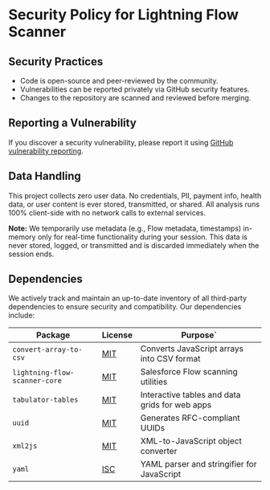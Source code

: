 # Security Policy for Lightning Flow Scanner

## Security Practices

- Code is open-source and peer-reviewed by the community.
- Vulnerabilities can be reported privately via GitHub security features.
- Changes to the repository are scanned and reviewed before merging.

## Reporting a Vulnerability

If you discover a security vulnerability, please report it using [GitHub vulnerability reporting](https://github.com/Flow-Scanner/lightning-flow-scanner-vsx/security).

## Data Handling

This project collects zero user data. No credentials, PII, payment info, health data, or user content is ever stored, transmitted, or shared. All analysis runs 100% client-side with no network calls to external services.

**Note:** We temporarily use metadata (e.g., Flow metadata, timestamps) in-memory only for real-time functionality during your session. This data is never stored, logged, or transmitted and is discarded immediately when the session ends.

## Dependencies

We actively track and maintain an up-to-date inventory of all third-party dependencies to ensure security and compatibility. Our dependencies include:

| Package                         | License                                                                              | Purpose`                                       |
| ------------------------------- | ------------------------------------------------------------------------------------ | ---------------------------------------------- |
| `convert-array-to-csv`        | [MIT](https://github.com/zemirco/convert-array-to-csv/blob/master/LICENSE)              | Converts JavaScript arrays into CSV format     |
| `lightning-flow-scanner-core` | [MIT](https://github.com/Flow-Scanner/lightning-flow-scanner-core/blob/main/LICENSE.md) | Salesforce Flow scanning utilities             |
| `tabulator-tables`            | [MIT](https://github.com/olifolkerd/tabulator/blob/master/LICENSE)                      | Interactive tables and data grids for web apps |
| `uuid`                        | [MIT](https://github.com/uuidjs/uuid/blob/main/LICENSE.md)                              | Generates RFC-compliant UUIDs                  |
| `xml2js`                      | [MIT](https://github.com/Leonidas-from-XIV/node-xml2js/blob/master/LICENSE)             | XML-to-JavaScript object converter             |
| `yaml`                        | [ISC](https://github.com/eemeli/yaml/blob/main/LICENSE)                                 | YAML parser and stringifier for JavaScript     |
